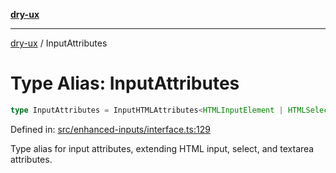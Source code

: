 [**dry-ux**](../README.md)

***

[dry-ux](../README.md) / InputAttributes

# Type Alias: InputAttributes

```ts
type InputAttributes = InputHTMLAttributes<HTMLInputElement | HTMLSelectElement | HTMLTextAreaElement>;
```

Defined in: [src/enhanced-inputs/interface.ts:129](https://github.com/navedr/dry-ux/blob/357842b7190c45081ec89f2dfed62dd2067eff7b/src/enhanced-inputs/interface.ts#L129)

Type alias for input attributes, extending HTML input, select, and textarea attributes.
